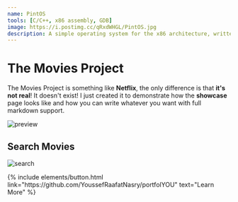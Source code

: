```yaml
---
name: PintOS
tools: [C/C++, x86 assembly, GDB]
image: https://i.postimg.cc/qRxdWHGL/PintOS.jpg
description: A simple operating system for the x86 architecture, written in x86 assembly and C, that supports running user processes, multithreading, context switching, scheduling, and a Unix FFS-like file system.
---
```


# The Movies Project

The Movies Project is something like **Netflix**, the only difference is that **it's not real**! It doesn't exist! I just created it to demonstrate how the **showcase** page looks like and how you can write whatever you want with full markdown support.

![preview](https://www.sketchappsources.com/resources/source-image/we-were-soldiers-landing-page-dbruggisser.jpg)

## Search Movies

![search](https://www.sketchappsources.com/resources/source-image/microsoft-windows-10-virtual-keyboard-diogo-sousa.png)

<p class="text-center">
{% include elements/button.html link="https://github.com/YoussefRaafatNasry/portfolYOU" text="Learn More" %}
</p>